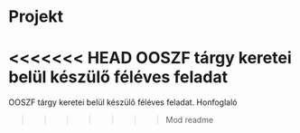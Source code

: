 Projekt
=======

<<<<<<< HEAD
OOSZF tárgy keretei belül készülő féléves feladat
=======
OOSZF tárgy keretei belül készülő féléves feladat.
Honfoglaló
>>>>>>> Mod readme
